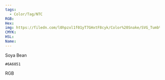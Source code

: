 ```yaml
---
tags:
  - Color/Tag/NTC
RGB:
Hex:
img: https://filedn.com/l0hpzxl1f01yT7GHxtF8cyk/Color%20Snake/SVG_Tumb%20Mass%20No%20Name/6A6051.svg
CMYK:
HSL:
Name:
---
```

Soya Bean
```palette
#6A6051
```
RGB

